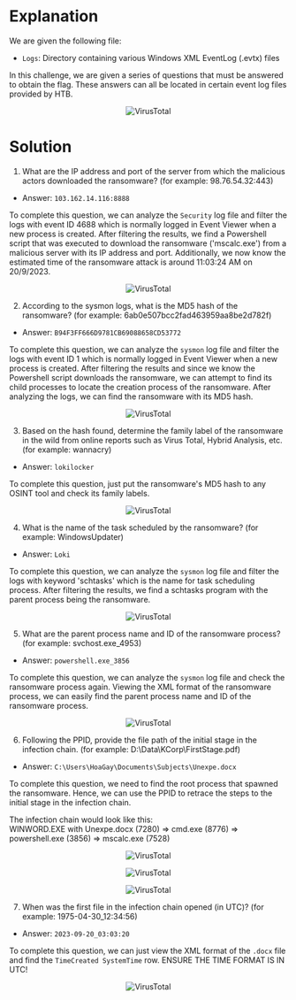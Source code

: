 # Explanation
We are given the following file:
* `Logs`: Directory containing various Windows XML EventLog (.evtx) files

In this challenge, we are given a series of questions that must be answered to obtain the flag. These answers can all be located in certain event log files provided by HTB.

<p align='center'>
  <img src='/images/win11.png' alt="VirusTotal">
</p>

# Solution
1. What are the IP address and port of the server from which the malicious actors downloaded the ransomware? (for example: 98.76.54.32:443)
* Answer: `103.162.14.116:8888`

To complete this question, we can analyze the `Security` log file and filter the logs with event ID 4688 which is normally logged in Event Viewer when a new process is created. After filtering the results, we find a Powershell script that was executed to download the ransomware ('mscalc.exe') from a malicious server with its IP address and port. Additionally, we now know the estimated time of the ransomware attack is around 11:03:24 AM on 20/9/2023.

<p align='center'>
  <img src='/images/win2.png' alt="VirusTotal">
</p>

2. According to the sysmon logs, what is the MD5 hash of the ransomware? (for example: 6ab0e507bcc2fad463959aa8be2d782f)
* Answer: `B94F3FF666D9781CB69088658CD53772`

To complete this question, we can analyze the `sysmon` log file and filter the logs with event ID 1 which is normally logged in Event Viewer when a new process is created. After filtering the results and since we know the Powershell script downloads the ransomware, we can attempt to find its child processes to locate the creation process of the ransomware. After analyzing the logs, we can find the ransomware with its MD5 hash.

<p align='center'>
  <img src='/images/win3.png' alt="VirusTotal">
</p>

3. Based on the hash found, determine the family label of the ransomware in the wild from online reports such as Virus Total, Hybrid Analysis, etc. (for example: wannacry)
* Answer: `lokilocker`

To complete this question, just put the ransomware's MD5 hash to any OSINT tool and check its family labels.

<p align='center'>
  <img src='/images/win4osint.png' alt="VirusTotal">
</p>

4. What is the name of the task scheduled by the ransomware? (for example: WindowsUpdater)
* Answer: `Loki`

To complete this question, we can analyze the `sysmon` log file and filter the logs with keyword 'schtasks' which is the name for task scheduling process. After filtering the results, we find a schtasks program with the parent process being the ransomware.

<p align='center'>
  <img src='/images/win5.png' alt="VirusTotal">
</p>

5. What are the parent process name and ID of the ransomware process? (for example: svchost.exe_4953)
* Answer: `powershell.exe_3856`

To complete this question, we can analyze the `sysmon` log file and check the ransomware process again. Viewing the XML format of the ransomware process, we can easily find the parent process name and ID of the ransomware process.

<p align='center'>
  <img src='/images/win6.png' alt="VirusTotal">
</p>

6. Following the PPID, provide the file path of the initial stage in the infection chain. (for example: D:\Data\KCorp\FirstStage.pdf)
* Answer: `C:\Users\HoaGay\Documents\Subjects\Unexpe.docx`

To complete this question, we need to find the root process that spawned the ransomware. Hence, we can use the PPID to retrace the steps to the initial stage in the infection chain. 

The infection chain would look like this:<br>
WINWORD.EXE with Unexpe.docx (7280) => cmd.exe (8776) => powershell.exe (3856) => mscalc.exe (7528)

<p align='center'>
  <img src='/images/win7.png' alt="VirusTotal">
</p>

<p align='center'>
  <img src='/images/win8.png' alt="VirusTotal">
</p>

<p align='center'>
  <img src='/images/win9.png' alt="VirusTotal">
</p>

7. When was the first file in the infection chain opened (in UTC)? (for example: 1975-04-30_12:34:56)
* Answer: `2023-09-20_03:03:20`

To complete this question, we can just view the XML format of the `.docx` file and find the `TimeCreated SystemTime` row. ENSURE THE TIME FORMAT IS IN UTC!

<p align='center'>
  <img src='/images/win10.png' alt="VirusTotal">
</p>
